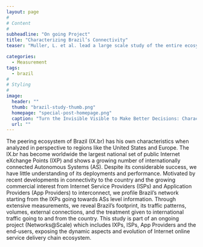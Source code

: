 ```yaml
---
layout: page
#
# Content
#
subheadline: "On going Project"
title: "Characterizing Brazil’s Connectivity"
teaser: "Muller, L. et al. lead a large scale study of the entire ecosystem of IXPs in Brazil going towards ASs level information."

categories:
  - Measurement
tags:
  - brazil
#
# Styling
#
image:
  header: ""
  thumb: "brazil-study-thumb.png"
  homepage: "special-post-homepage.png"
  caption: "Turn the Invisible Visible to Make Better Decisions: Characterizing Brazil’s Connectivity"
  url: ""
---
```


The peering ecosystem of Brazil (IX.br) has his own characteristics when analyzed in perspective to regions like the United States and Europe. The IX.br has become worldwide the largest national set of public Internet eXchange Points (IXP) and shows a growing number of internationally connected Autonomous Systems (AS). Despite its considerable success, we have little understanding of its deployments and performance. Motivated by recent developments in connectivity to the country and the growing commercial interest from Internet Service Providers (ISPs) and Application Providers (App Providers) to interconnect, we profile Brazil’s network starting from the IXPs going towards ASs level information. Through extensive measurements, we reveal Brazil’s footprint, its traffic patterns, volumes, external connections, and the treatment given to international traffic going to and from the country. This study is part of an ongoing project (Networks@Scale) which includes IXPs, ISPs, App Providers and the end-users, exposing the dynamic aspects and evolution of Internet online service delivery chain ecosystem.
